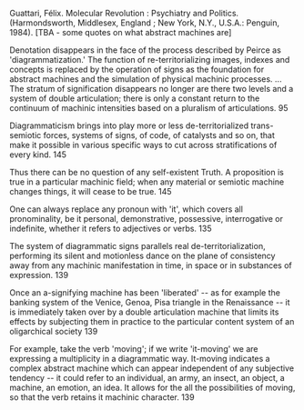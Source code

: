 ﻿Guattari, Félix. Molecular Revolution : Psychiatry and Politics. (Harmondsworth, Middlesex, England ; New York, N.Y., U.S.A.: Penguin, 1984).
[TBA - some quotes on what abstract machines are]


Denotation disappears in the face of the process described by Peirce as 'diagrammatization.' The function of re-territorializing images, indexes and concepts is replaced by the operation of signs as the foundation for abstract machines and the simulation of physical machinic processes. ... The stratum of signification disappears no longer are there two levels and a system of double articulation; there is only a constant return to the continuum of machinic intensities based on  a pluralism of articulations. 95

Diagrammaticism brings into play more or less de-territorialized trans-semiotic forces, systems of signs, of code, of catalysts and so on, that make it possible in various specific ways to cut across stratifications of every kind. 145

Thus there can be no question of any self-existent Truth. A proposition is true in a particular machinic field; when any material or semiotic machine changes things, it will cease to be true. 145

One can always replace any pronoun with 'it', which covers all pronominality, be it personal, demonstrative, possessive, interrogative or indefinite, whether it refers to adjectives or verbs.  135

The system of diagrammatic signs parallels real de-territorialization, performing its silent and motionless dance on the plane of consistency away from any machinic manifestation in time, in space or in substances of expression. 139

Once an a-signifying machine has been 'liberated' -- as for example the banking system of the Venice, Genoa, Pisa triangle in the Renaissance -- it is immediately taken over by a double articulation machine that limits its effects by subjecting them in practice to the particular content system of an oligarchical society 139

For example, take the verb 'moving'; if we write 'it-moving' we are expressing a multiplicity in a diagrammatic way. It-moving indicates a complex abstract machine which can appear independent of any subjective tendency -- it could refer to an individual, an army, an insect, an object, a machine, an emotion, an idea. It allows for the all the possibilities of moving, so that the verb retains it machinic character. 139
